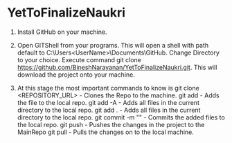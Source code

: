 YetToFinalizeNaukri
===================

1. Install GitHub on your machine.

2. Open GITShell from your programs. This will open a shell with path default to C:\Users\<UserName>\Documents\GitHub. Change Directory to your choice.
   Execute command git clone https://github.com/BineshNarayanan/YetToFinalizeNaukri.git. This will download the project onto your machine.

3. At this stage the most important commands to know is
	git clone <REPOSITORY_URL> 	- Clones the Repo to the machine.
	git add <FILENAME> 			- Adds the file to the local repo.
	git add -A 		   			- Adds all files in the current directory to the local repo.
	git add . 					- Adds all files in the current directory to the local repo.
	git commit -m "<Message>"	- Commits the added files to the local repo.
	git push					- Pushes the changes in the project to the MainRepo
	git pull					- Pulls the changes on to the local machine.
